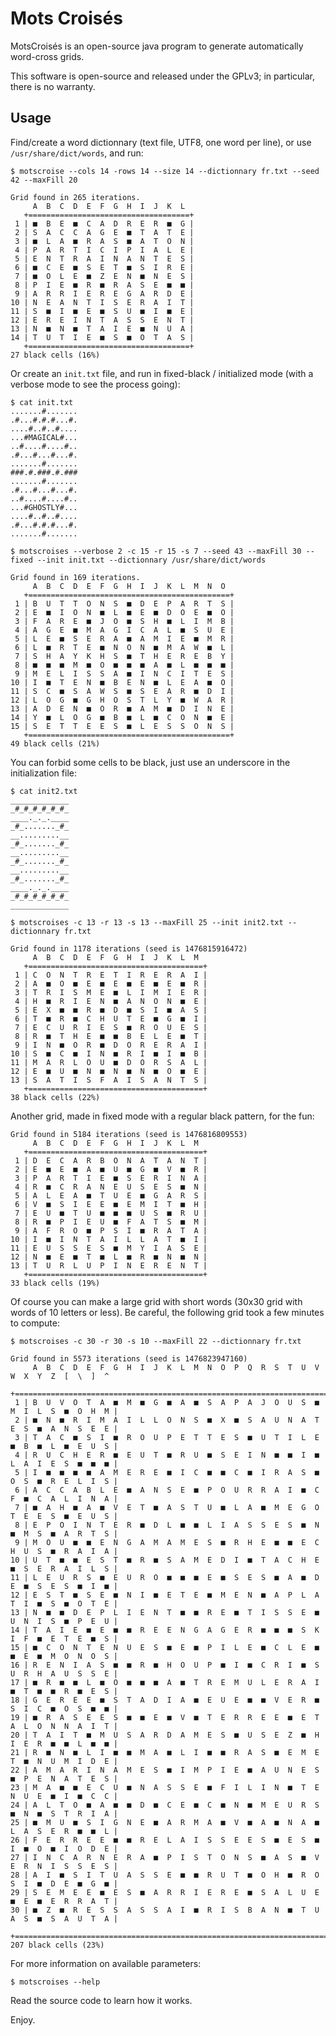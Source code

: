 # Mots Croisés

MotsCroisés is an open-source java program to generate automatically
word-cross grids.

This software is open-source and released under the GPLv3;
in particular, there is no warranty.

## Usage

Find/create a word dictionnary (text file, UTF8, one word per line), or use `/usr/share/dict/words`, and run:

	$ motscroise --cols 14 -rows 14 --size 14 --dictionnary fr.txt --seed 42 --maxFill 20

	Grid found in 265 iterations.
	     A  B  C  D  E  F  G  H  I  J  K  L 
	   +====================================+
	 1 | ■  B  E  ■  C  A  D  R  E  R  ■  G |
	 2 | S  A  C  C  A  G  E  ■  T  A  T  E |
	 3 | ■  L  A  ■  R  A  S  ■  A  T  O  N |
	 4 | P  A  R  T  I  C  I  P  I  A  L  E |
	 5 | E  N  T  R  A  I  N  A  N  T  E  S |
	 6 | ■  C  E  ■  S  E  T  ■  S  I  R  E |
	 7 | ■  O  L  E  ■  Z  E  N  ■  N  E  S |
	 8 | P  I  E  ■  R  ■  R  A  S  E  ■  ■ |
	 9 | A  R  R  I  E  R  E  G  A  R  D  E |
	10 | N  E  A  N  T  I  S  E  R  A  I  T |
	11 | S  ■  I  ■  E  ■  S  U  ■  I  ■  E |
	12 | E  R  E  I  N  T  A  S  S  E  N  T |
	13 | N  ■  N  ■  T  A  I  E  ■  N  U  A |
	14 | T  U  T  I  E  ■  S  ■  O  T  A  S |
	   +====================================+
	27 black cells (16%)

Or create an `init.txt` file, and run in fixed-black / initialized mode (with a verbose mode to see the process going):

	$ cat init.txt
	.......#.......
	.#...#.#.#...#.
	....#..#..#....
	...#MAGICAL#...
	..#....#....#..
	.#...#...#...#.
	.......#.......
	###.#.###.#.###
	.......#.......
	.#...#...#...#.
	..#....#....#..
	...#GHOSTLY#...
	....#..#..#....
	.#...#.#.#...#.
	.......#.......

	$ motscroises --verbose 2 -c 15 -r 15 -s 7 --seed 43 --maxFill 30 --fixed --init init.txt --dictionnary /usr/share/dict/words

	Grid found in 169 iterations.
	     A  B  C  D  E  F  G  H  I  J  K  L  M  N  O
	   +=============================================+
	 1 | B  U  T  T  O  N  S  ■  D  E  P  A  R  T  S |
	 2 | E  ■  I  O  N  ■  L  ■  E  ■  D  O  E  ■  O |
	 3 | F  A  R  E  ■  J  O  ■  S  H  ■  L  I  M  B |
	 4 | A  G  E  ■  M  A  G  I  C  A  L  ■  S  U  E |
	 5 | L  E  ■  S  E  R  A  ■  A  M  I  E  ■  M  R |
	 6 | L  ■  R  T  E  ■  N  O  N  ■  M  A  W  ■  L |
	 7 | S  H  A  Y  K  H  S  ■  T  H  E  R  E  B  Y |
	 8 | ■  ■  ■  M  ■  O  ■  ■  ■  A  ■  L  ■  ■  ■ |
	 9 | M  E  L  I  S  S  A  ■  I  N  C  I  T  E  S |
	10 | I  ■  T  E  N  ■  B  E  N  ■  L  E  A  ■  O |
	11 | S  C  ■  S  A  W  S  ■  S  E  A  R  ■  D  I |
	12 | L  O  G  ■  G  H  O  S  T  L  Y  ■  W  A  R |
	13 | A  D  E  N  ■  O  R  ■  A  M  ■  D  I  N  E |
	14 | Y  ■  L  O  G  ■  B  ■  L  ■  C  O  N  ■  E |
	15 | S  E  T  T  E  E  S  ■  L  E  S  S  O  N  S |
	   +=============================================+
	49 black cells (21%)

You can forbid some cells to be black, just use an underscore in the initialization file:

	$ cat init2.txt
	_____________
	_#_#_#_#_#_#_
	____._._.____
	_#_......._#_
	__.........__
	_#_......._#_
	__.........__
	_#_......._#_
	__.........__
	_#_......._#_
	____._._.____
	_#_#_#_#_#_#_
	_____________

	$ motscroises -c 13 -r 13 -s 13 --maxFill 25 --init init2.txt --dictionnary fr.txt

	Grid found in 1178 iterations (seed is 1476815916472)
	     A  B  C  D  E  F  G  H  I  J  K  L  M 
	   +=======================================+
	 1 | C  O  N  T  R  E  T  I  R  E  R  A  I |
	 2 | A  ■  O  ■  E  ■  E  ■  E  ■  E  ■  R |
	 3 | T  R  I  S  M  E  ■  L  I  M  I  E  R |
	 4 | H  ■  R  I  E  N  ■  A  N  O  N  ■  E |
	 5 | E  X  ■  ■  R  ■  D  ■  S  I  ■  A  S |
	 6 | T  ■  R  ■  C  H  U  T  E  ■  G  ■  I |
	 7 | E  C  U  R  I  E  S  ■  R  O  U  E  S |
	 8 | R  ■  T  H  E  ■  ■  B  E  L  E  ■  T |
	 9 | I  N  ■  O  R  ■  D  O  R  E  R  A  I |
	10 | S  ■  C  ■  I  N  ■  R  I  ■  I  ■  B |
	11 | M  A  R  L  O  U  ■  D  O  R  S  A  L |
	12 | E  ■  U  ■  N  ■  N  ■  N  ■  O  ■  E |
	13 | S  A  T  I  S  F  A  I  S  A  N  T  S |
	   +=======================================+
	38 black cells (22%)

Another grid, made in fixed mode with a regular black pattern, for the fun:

	Grid found in 5184 iterations (seed is 1476816809553)
	     A  B  C  D  E  F  G  H  I  J  K  L  M
	   +=======================================+
	 1 | D  E  C  A  R  B  O  N  A  T  A  N  T |
	 2 | E  ■  E  ■  A  ■  U  ■  G  ■  V  ■  R |
	 3 | P  A  R  T  I  E  ■  S  E  R  I  N  A |
	 4 | R  ■  C  R  A  N  E  U  S  E  S  ■  N |
	 5 | A  L  E  A  ■  T  U  E  ■  G  A  R  S |
	 6 | V  ■  S  I  E  E  ■  E  M  I  T  ■  H |
	 7 | E  U  ■  T  U  ■  ■  ■  U  S  ■  R  U |
	 8 | R  ■  P  I  E  U  ■  F  A  T  S  ■  M |
	 9 | A  F  R  O  ■  P  S  I  ■  R  A  T  A |
	10 | I  ■  I  N  T  A  I  L  L  A  T  ■  I |
	11 | E  U  S  S  E  S  ■  M  Y  I  A  S  E |
	12 | N  ■  E  ■  T  ■  L  ■  R  ■  N  ■  N |
	13 | T  U  R  L  U  P  I  N  E  R  E  N  T |
	   +=======================================+
	33 black cells (19%)

Of course you can make a large grid with short words (30x30 grid with words of 10 letters or less).
Be careful, the following grid took a few minutes to compute:

	$ motscroises -c 30 -r 30 -s 10 --maxFill 22 --dictionnary fr.txt

	Grid found in 5573 iterations (seed is 1476823947160)
	     A  B  C  D  E  F  G  H  I  J  K  L  M  N  O  P  Q  R  S  T  U  V  W  X  Y  Z  [  \  ]  ^
	   +==========================================================================================+
	 1 | B  U  V  O  T  A  ■  M  ■  G  ■  A  ■  S  A  P  A  J  O  U  S  ■  M  I  L  S  ■  O  H  M |
	 2 | ■  N  ■  R  I  M  A  I  L  L  O  N  S  ■  X  ■  S  A  U  N  A  T  E  S  ■  A  N  S  E  E |
	 3 | T  A  C  ■  S  I  ■  R  O  U  P  E  T  T  E  S  ■  U  T  I  L  E  ■  B  ■  L  ■  E  U  S |
	 4 | R  U  C  H  E  R  ■  E  U  T  ■  R  U  ■  S  E  I  N  ■  ■  I  ■  L  A  I  E  S  ■  ■  ■ |
	 5 | I  ■  ■  ■  ■  A  M  E  R  E  ■  I  C  ■  ■  C  ■  I  R  A  S  ■  O  S  ■  R  E  L  I  S |
	 6 | A  C  C  A  B  L  E  ■  A  N  S  E  ■  P  O  U  R  R  A  I  ■  C  F  ■  C  A  L  I  N  A |
	 7 | ■  A  H  ■  A  ■  V  E  T  ■  A  S  T  U  ■  L  A  ■  M  E  G  O  T  E  E  S  ■  E  U  S |
	 8 | E  P  O  I  N  T  E  R  ■  D  L  ■  ■  L  I  A  S  S  E  S  ■  N  ■  M  S  ■  A  R  T  S |
	 9 | M  O  U  ■  ■  E  N  G  A  M  A  M  E  S  ■  R  H  E  ■  ■  E  C  H  U  S  ■  R  A  I  A |
	10 | U  T  ■  ■  E  S  T  ■  R  ■  S  A  M  E  D  I  ■  T  A  C  H  E  ■  S  E  R  A  I  L  S |
	11 | L  E  U  R  S  ■  E  U  R  O  ■  ■  ■  E  ■  S  E  S  ■  A  ■  D  E  ■  S  E  S  ■  I  ■ |
	12 | E  S  T  ■  S  E  ■  N  I  ■  E  T  E  ■  M  E  N  ■  A  P  L  A  T  I  ■  S  ■  O  T  E |
	13 | N  ■  ■  D  E  P  L  I  E  N  T  ■  ■  R  E  ■  T  I  S  S  E  ■  U  N  I  S  ■  P  E  U |
	14 | T  A  I  E  ■  E  ■  ■  R  E  E  N  G  A  G  E  R  ■  ■  ■  S  K  I  F  ■  E  T  E  ■  S |
	15 | ■  C  O  N  T  E  N  U  E  S  ■  E  ■  P  I  L  E  ■  C  L  E  ■  ■  E  ■  M  O  N  O  S |
	16 | R  E  N  I  A  S  ■  ■  R  ■  H  O  U  P  ■  I  ■  C  R  I  ■  S  U  R  H  A  U  S  S  E |
	17 | ■  R  ■  ■  L  ■  O  ■  ■  ■  A  ■  T  R  E  M  U  L  E  R  A  I  ■  T  ■  ■  R  ■  E  S |
	18 | G  E  R  E  E  ■  S  T  A  D  I  A  ■  E  U  E  ■  ■  V  E  R  ■  S  I  C  ■  O  S  ■  ■ |
	19 | ■  R  A  S  E  E  S  ■  ■  E  ■  V  ■  T  E  R  R  E  E  ■  E  T  A  L  O  N  N  A  I  T |
	20 | T  A  I  T  ■  M  U  S  A  R  D  A  M  E  S  ■  U  S  E  Z  ■  H  I  E  R  ■  ■  L  ■  ■ |
	21 | R  ■  N  ■  L  I  ■  ■  M  A  ■  L  I  ■  ■  R  A  S  ■  E  M  E  T  ■  N  U  M  I  D  E |
	22 | A  M  A  R  I  N  A  M  E  S  ■  I  M  P  I  E  ■  A  U  N  E  S  ■  P  E  N  A  T  E  S |
	23 | M  A  ■  ■  E  C  U  ■  N  A  S  S  E  ■  F  I  L  I  N  ■  T  E  N  U  E  ■  I  ■  C  C |
	24 | A  L  T  O  ■  A  ■  ■  D  ■  C  E  ■  C  ■  N  ■  M  E  U  R  S  ■  N  ■  S  T  R  I  A |
	25 | ■  M  U  ■  S  I  G  N  E  ■  A  R  M  A  ■  V  ■  A  ■  N  A  ■  L  A  S  E  R  ■  ■  L |
	26 | F  E  R  R  E  E  ■  ■  R  E  L  A  I  S  S  E  E  S  ■  E  S  ■  I  ■  O  ■  I  O  D  E |
	27 | I  N  C  A  R  N  E  R  A  ■  P  I  S  T  O  N  S  ■  A  S  ■  V  E  R  N  I  S  S  E  S |
	28 | A  I  ■  S  I  T  U  A  S  S  E  ■  ■  R  U  T  ■  O  H  ■  R  O  S  I  ■  D  E  ■  G  ■ |
	29 | S  E  M  E  E  ■  E  S  ■  A  R  R  I  E  R  E  ■  S  A  L  U  E  ■  E  ■  E  R  R  A  T |
	30 | ■  Z  ■  R  E  S  S  A  S  S  A  I  ■  R  I  S  B  A  N  ■  T  U  A  S  ■  S  A  U  T  A |
	   +==========================================================================================+
	207 black cells (23%)

For more information on available parameters:

	$ motscroises --help

Read the source code to learn how it works.

Enjoy.
